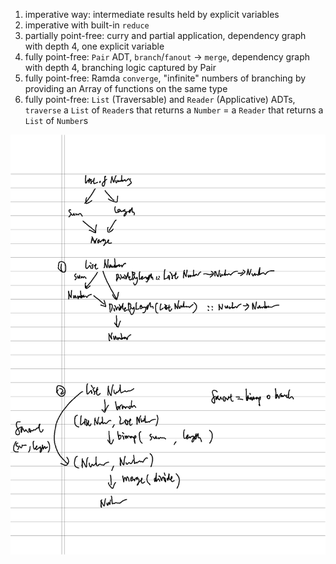 1. imperative way: intermediate results held by explicit variables
2. imperative with built-in `reduce`
3. partially point-free: curry and partial application, dependency graph with depth 4, one explicit variable
4. fully point-free: `Pair` ADT, `branch`/`fanout` -> `merge`, dependency graph with depth 4, branching logic captured by Pair
5. fully point-free: Ramda `converge`, "infinite" numbers of branching by providing an Array of functions on the same type
6. fully point-free: `List` (Traversable) and `Reader` (Applicative) ADTs,
 `traverse` a `List` of `Reader`s that returns a `Number` = a `Reader` that returns a `List` of `Number`s

![sketch](./pic/sketch.png "sketch")
